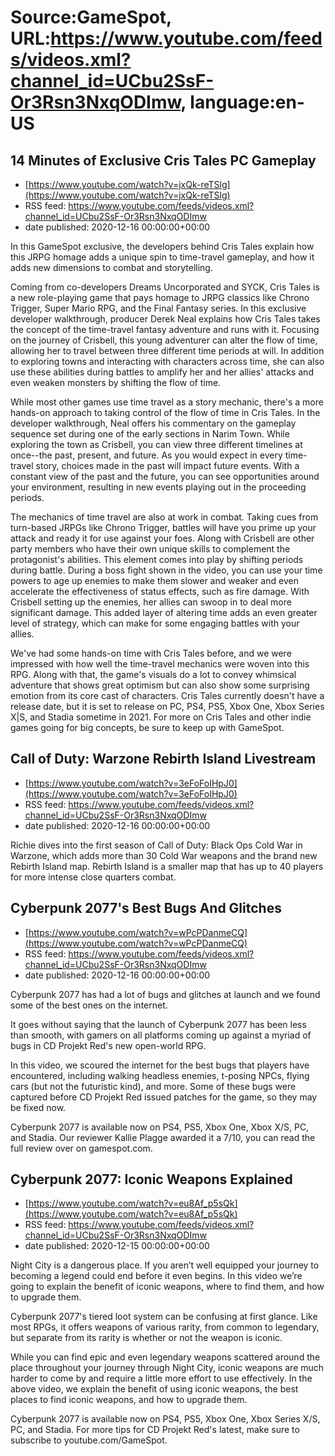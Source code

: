 # Source:GameSpot, URL:https://www.youtube.com/feeds/videos.xml?channel_id=UCbu2SsF-Or3Rsn3NxqODImw, language:en-US

## 14 Minutes of Exclusive Cris Tales PC Gameplay
 - [https://www.youtube.com/watch?v=jxQk-reTSlg](https://www.youtube.com/watch?v=jxQk-reTSlg)
 - RSS feed: https://www.youtube.com/feeds/videos.xml?channel_id=UCbu2SsF-Or3Rsn3NxqODImw
 - date published: 2020-12-16 00:00:00+00:00

In this GameSpot exclusive, the developers behind Cris Tales explain how this JRPG homage adds a unique spin to time-travel gameplay, and how it adds new dimensions to combat and storytelling.

Coming from co-developers Dreams Uncorporated and SYCK, Cris Tales is a new role-playing game that pays homage to JRPG classics like Chrono Trigger, Super Mario RPG, and the Final Fantasy series. In this exclusive developer walkthrough, producer Derek Neal explains how Cris Tales takes the concept of the time-travel fantasy adventure and runs with it. Focusing on the journey of Crisbell, this young adventurer can alter the flow of time, allowing her to travel between three different time periods at will. In addition to exploring towns and interacting with characters across time, she can also use these abilities during battles to amplify her and her allies' attacks and even weaken monsters by shifting the flow of time.

While most other games use time travel as a story mechanic, there's a more hands-on approach to taking control of the flow of time in Cris Tales. In the developer walkthrough,  Neal offers his commentary on the gameplay sequence set during one of the early sections in Narim Town. While exploring the town as Crisbell, you can view three different timelines at once--the past, present, and future. As you would expect in every time-travel story, choices made in the past will impact future events. With a constant view of the past and the future, you can see opportunities around your environment, resulting in new events playing out in the proceeding periods.

The mechanics of time travel are also at work in combat. Taking cues from turn-based JRPGs like Chrono Trigger, battles will have you prime up your attack and ready it for use against your foes. Along with Crisbell are other party members who have their own unique skills to complement the protagonist's abilities. This element comes into play by shifting periods during battle. During a boss fight shown in the video, you can use your time powers to age up enemies to make them slower and weaker and even accelerate the effectiveness of status effects, such as fire damage. With Crisbell setting up the enemies, her allies can swoop in to deal more significant damage. This added layer of altering time adds an even greater level of strategy, which can make for some engaging battles with your allies.

We've had some hands-on time with Cris Tales before, and we were impressed with how well the time-travel mechanics were woven into this RPG. Along with that, the game's visuals do a lot to convey whimsical adventure that shows great optimism but can also show some surprising emotion from its core cast of characters. Cris Tales currently doesn't have a release date, but it is set to release on PC, PS4, PS5, Xbox One, Xbox Series X|S, and Stadia sometime in 2021. For more on Cris Tales and other indie games going for big concepts, be sure to keep up with GameSpot.

## Call of Duty: Warzone Rebirth Island Livestream
 - [https://www.youtube.com/watch?v=3eFoFoIHpJ0](https://www.youtube.com/watch?v=3eFoFoIHpJ0)
 - RSS feed: https://www.youtube.com/feeds/videos.xml?channel_id=UCbu2SsF-Or3Rsn3NxqODImw
 - date published: 2020-12-16 00:00:00+00:00

Richie dives into the first season of Call of Duty: Black Ops Cold War in Warzone, which adds more than 30 Cold War weapons and the brand new Rebirth Island map. Rebirth Island is a smaller map that has up to 40 players for more intense close quarters combat.

## Cyberpunk 2077's Best Bugs And Glitches
 - [https://www.youtube.com/watch?v=wPcPDanmeCQ](https://www.youtube.com/watch?v=wPcPDanmeCQ)
 - RSS feed: https://www.youtube.com/feeds/videos.xml?channel_id=UCbu2SsF-Or3Rsn3NxqODImw
 - date published: 2020-12-16 00:00:00+00:00

Cyberpunk 2077 has had a lot of bugs and glitches at launch and we found some of the best ones on the internet.

It goes without saying that the launch of Cyberpunk 2077 has been less than smooth, with gamers on all platforms coming up against a myriad of bugs in CD Projekt Red's new open-world RPG. 

In this video, we scoured the internet for the best bugs that players have encountered, including walking headless enemies, t-posing NPCs, flying cars (but not the futuristic kind), and more. Some of these bugs were captured before CD Projekt Red issued patches for the game, so they may be fixed now.

Cyberpunk 2077 is available now on PS4, PS5, Xbox One, Xbox X/S, PC, and Stadia. Our reviewer Kallie Plagge awarded it a 7/10, you can read the full review over on gamespot.com.

## Cyberpunk 2077: Iconic Weapons Explained
 - [https://www.youtube.com/watch?v=eu8Af_p5sQk](https://www.youtube.com/watch?v=eu8Af_p5sQk)
 - RSS feed: https://www.youtube.com/feeds/videos.xml?channel_id=UCbu2SsF-Or3Rsn3NxqODImw
 - date published: 2020-12-15 00:00:00+00:00

Night City is a dangerous place. If you aren’t well equipped your journey to becoming a legend could end before it even begins. In this video we’re going to explain the benefit of iconic weapons, where to find them, and how to upgrade them.

Cyberpunk 2077's tiered loot system can be confusing at first glance. Like most RPGs, it offers weapons of various rarity, from common to legendary, but separate from its rarity is whether or not the weapon is iconic. 

While you can find epic and even legendary weapons scattered around the place throughout your journey through Night City, iconic weapons are much harder to come by and require a little more effort to use effectively. In the above video, we explain the benefit of using iconic weapons, the best places to find iconic weapons, and how to upgrade them.

Cyberpunk 2077 is available now on PS4, PS5, Xbox One, Xbox Series X/S, PC, and Stadia. For more tips for CD Projekt Red's latest, make sure to subscribe to youtube.com/GameSpot.

